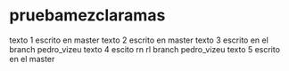 # pruebamezclaramas
texto 1 escrito en master
texto 2 escrito en master
texto 3 escrito en el branch pedro_vizeu
texto 4 escito rn rl branch pedro_vizeu
texto 5 escrito en el master